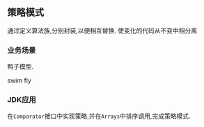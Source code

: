 ## 策略模式
通过定义算法族,分别封装,以便相互替换.
使变化的代码从不变中相分离

### 业务场景
鸭子模型.

swim
fly

### JDK应用
在`Comparator`接口中实现策略,并在`Arrays`中排序调用,完成策略模式.